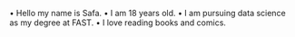 • Hello my name is Safa.
• I am 18 years old.
• I am pursuing data science as my degree at FAST.
• I love reading books and comics. 
